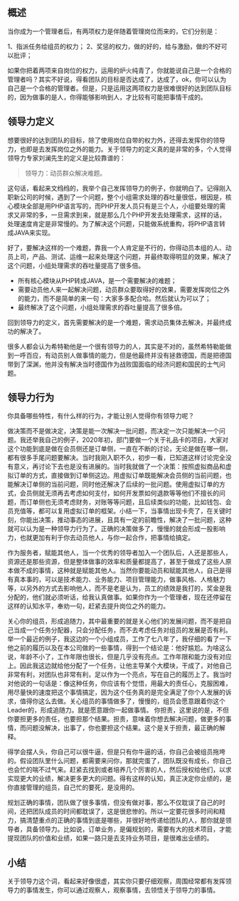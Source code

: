 ## 概述

当你成为一个管理者后，有两项权力是伴随着管理岗位而来的，它们分别是：

1、指派任务给组员的权力；
2、奖惩的权力，做的好的，给与激励，做的不好可以批评；

如果你把着两项来自岗位的权力，运用的炉火纯青了，你就能说自己是一个合格的管理者吗？其实不好说，得看团队的目标是否达成了，达成了，ok，你可以认为自己是一个合格的管理者。但是，只是运用这两项权力是很难很好的达到团队目标的，因为做事的是人，你得能够影响到人，才比较有可能把事情干成的。


## 领导力定义

想要很好的达到团队的目标，除了使用岗位自带的权力外，还得去发挥你的领导力，也即是去发挥岗位之外的能力。关于领导力的定义真的是非常的多，个人觉得领导力专家刘澜先生的定义是比较靠谱的：

> 领导力：动员群众解决难题。

这句话，看起来文绉绉的，我举个自己发挥领导力的例子，你就明白了。记得刚入职新公司的时候，遇到了一个问题，整个小组需求处理的吞吐量很低，根因是，核心模块全部是用PHP语言写的，而PHP开发人员只有是三个人，小组要处理的需求又非常的多，一旦需求到来，就是那么几个PHP开发去处理需求，这样的话，处理速度肯定是非常慢的。为了解决这个问题，只能做系统重构，将PHP语言转成JAVA来实现。

好了，要解决这样的一个难题，靠我一个人肯定是不行的，你得动员本组的人、动员上司，产品、测试、运维一起来处理这个问题，并最终取得明显的效果，解决了这个问题，小组处理需求的吞吐量提高了很多倍。

- 所有核心模块从PHP转成JAVA，是一个需要解决的难题；
- 需要动员他人来一起解决问题，动员群众要取得好的效果，需要发挥岗位之外的能力，而不是简单的来一句：大家多多配合哈。然后就认为可以了；
- 最终解决了这个问题，小组处理需求的吞吐量提高了很多倍。

回到领导力的定义，首先需要解决的是一个难题，需求动员集体去解决，并最终成功的解决了。

很多人都会认为希特勒他是一个很有领导力的人，其实是不对的，虽然希特勒能做到一呼百应，有动员别人做事情的能力，但是他最终并没有拯救德国，而是把德国带到了深渊，他并没有解决当时德国作为战败国面临的经济问题和国民的士气问题。

## 领导力行为

你具备哪些特性，有什么样的行为，才能让别人觉得你有领导力呢？

做决策而不是做决定，决策是能一次解决一批问题，而决定一次只能解决一个问题。我还举我自己的例子，2020年初，部门要做一个关于礼品卡的项目，大家对这个功能到底是做在会员侧还是订单侧，一直在不断的讨论，无论是做在哪一侧，都有很多手尾问题要解决。当时我刚入职不久，初步一看，已知道这样讨论完全没有意义，再讨论下去也是没有进展的。当时我就做了一个决策：按照虚拟商品和虚拟订单的方式，直接做到订单侧这边。用虚拟订单既能解决会员侧的当前问题，也能解决订单侧的当前问题，同时他还解决了后续的一批问题。使用虚拟订单的方式，会员侧就无须再去考虑如何支付，如何开发票如何退款等等他们不擅长的问题，而订单侧也无须考虑财务，对账等等问题，且后续类似的功能，比如钱包、会员充值等，都可以复用虚拟订单的框架。小结一下，当事情出现卡壳了，在关键时刻，你能出决策，推动事态的进展，且具有一定的前瞻性，解决了一批问题，这种就可以认为是一种领导力行为了。正确的决策做多了，慢慢的就会形成一股影响力，也就更加有利于你去动员他人，与你一起合作，把事情给搞定。

作为服务者，赋能其他人，当一个优秀的领导者加入一个团队后，人还是那些人，资源还是那些资源，但是整体做事的效率和质量都提高了，甚至于做成了这些人原本做不成的事情，这种就是赋能其他人。当然你要能动员和赋能其他人，自己是得有真本事的，可以是技术能力、业务能力、项目管理能力，做事风格、人格魅力等，以另外的方式去影响他人，而不是老是认为，员工的绩效是我打的，奖金是我分配的，他们就必须听话，给我认真做事。如果你作为一个管理者，现在还停留在这样的认知水平，奉劝一句，赶紧去提升岗位之外的能力。

关心你的组员，形成追随力，其中最重要的就是关心他们的发展问题，而不是把自己当成一个任务分配器，只会分配任务，而不去考虑任务对组员的发展是否有利。举一个最近的例子，我这边的一个小组成员，工作了七八年了，我仔细的看了一下他之前的履历以及在本公司做的一些事情，得到一个结论是：他好尴尬。为啥这么说，年龄不小了，工作年限也很长，但是几乎没有亮点。工作年限和能力没有对应上。因此我这边就给他分配了一个任务，让他主导某个大模块，干成了，对他自己非常有利，对团队也非常有利，足以作为一个亮点，写在自己的履历上了。我当时对他说的一句话是：像这种任务，你应该有个觉悟，用最大的责任心，克服困难，用尽量快的速度把这个事情搞定，因为这个任务真的是完全满足了你个人发展的诉求，值得你这么去做。关心组员的事情做多了，慢慢的，组员会愿意跟着你这个Leader的，形成追随力。就是愿意跟你一起做事情。
你担责，这里说的是，不但你要担更多的责任，也要担那个结果。担责，意味着你想去解决问题，做更多的事情，而问题没解决，出事了，你也要担这个结果。这个是关于担责，最正确的解释。

得学会摆人头，你自己可以很牛逼，但是只有你牛逼的话，你自己会被组员拖垮的。假设团队里什么问题，都需要来问你，那就完蛋了，团队既没有成长，你自己也会忙的喘不过气来。赶紧去找到或者培养几个厉害的人，然后授权给他们，以求实现更大的业绩，解决更多更大的问题。得有这样的认知，真正决定你业绩的，是你直接管理的组员，自己忙的要死，是没用的。

规划正确的事情，团队做了很多事情，但没有做对事，那么不仅耽误了自己的时间，还把团队成员的时间都耽误了，这是很悲惨的。所以一定要花很多时间和精力，搞清楚重点的正确的事情到底是哪些，并很好地传递给团队的人，那你就是领导者，具备领导力。比如说，订单业务，是偏规划的，需要有大的技术项目，才能提现团队的价值和业绩，如果一路只是去支持业务项目，是很难出业绩的。

## 小结

关于领导力这个词，看起来好像很虚，其实你只要仔细观察，周围经常都有发挥领导力的事情发生，你可以通过观察人，观察事情，去领悟关于领导力的事情。
